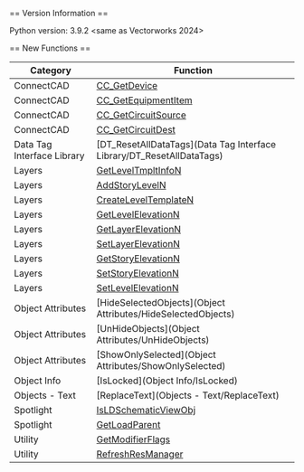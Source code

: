 == Version Information ==

Python version: 3.9.2 <same as Vectorworks 2024>

== New Functions ==

| Category | Function |
| --- | --- |
| ConnectCAD | [CC_GetDevice](ConnectCAD/CC_GetDevice) |
| ConnectCAD | [CC_GetEquipmentItem](ConnectCAD/CC_GetEquipmentItem) |
| ConnectCAD | [CC_GetCircuitSource](ConnectCAD/CC_GetCircuitSource) |
| ConnectCAD | [CC_GetCircuitDest](ConnectCAD/CC_GetCircuitDest) |
| Data Tag Interface Library | [DT_ResetAllDataTags](Data Tag Interface Library/DT_ResetAllDataTags) |
| Layers | [GetLevelTmpltInfoN](Layers/GetLevelTmpltInfoN) |
| Layers | [AddStoryLevelN](Layers/AddStoryLevelN) |
| Layers | [CreateLevelTemplateN](Layers/CreateLevelTemplateN) |
| Layers | [GetLevelElevationN](Layers/GetLevelElevationN) |
| Layers | [GetLayerElevationN](Layers/GetLayerElevationN) |
| Layers | [SetLayerElevationN](Layers/SetLayerElevationN) |
| Layers | [GetStoryElevationN](Layers/GetStoryElevationN) |
| Layers | [SetStoryElevationN](Layers/SetStoryElevationN) |
| Layers | [SetLevelElevationN](Layers/SetLevelElevationN) |
| Object Attributes | [HideSelectedObjects](Object Attributes/HideSelectedObjects) |
| Object Attributes | [UnHideObjects](Object Attributes/UnHideObjects) |
| Object Attributes | [ShowOnlySelected](Object Attributes/ShowOnlySelected) |
| Object Info | [IsLocked](Object Info/IsLocked) |
| Objects - Text | [ReplaceText](Objects - Text/ReplaceText) |
| Spotlight | [IsLDSchematicViewObj](Spotlight/IsLDSchematicViewObj) |
| Spotlight | [GetLoadParent](Spotlight/GetLoadParent) |
| Utility | [GetModifierFlags](Utility/GetModifierFlags) |
| Utility | [RefreshResManager](Utility/RefreshResManager) |

